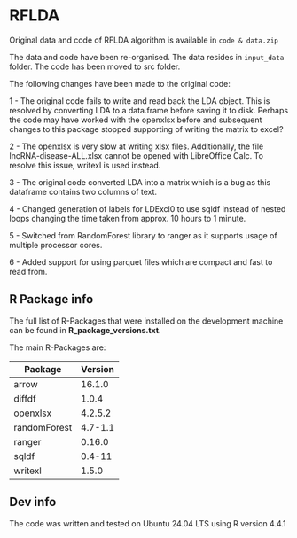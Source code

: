 # RFLDA

Original data and code of RFLDA algorithm is available in `code & data.zip`

The data and code have been re-organised. The data resides in `input_data` folder. The code has been moved to src folder.

The following changes have been made to the original code:

1 - The original code fails to write and read back the LDA object. This is resolved by converting LDA to a data.frame before saving it to disk. Perhaps the code may have worked with the openxlsx before and subsequent changes to this package stopped supporting of writing the matrix to excel?

2 - The openxlsx is very slow at writing xlsx files. Additionally, the file lncRNA-disease-ALL.xlsx cannot be opened with LibreOffice Calc. To resolve this issue, writexl is used instead.

3 - The original code converted LDA into a matrix which is a bug as this dataframe contains two columns of text.

4 - Changed generation of labels for LDExcl0 to use sqldf instead of nested loops changing the time taken from approx. 10 hours to 1 minute.

5 - Switched from RandomForest library to ranger as it supports usage of multiple processor cores.

6 - Added support for using parquet files which are compact and fast to read from.

## R Package info

The full list of R-Packages that were installed on the development machine can be found in **R_package_versions.txt**.

The main R-Packages are:

| Package      | Version |
|--------------|---------|
| arrow        | 16.1.0  |
| diffdf       | 1.0.4   |
| openxlsx     | 4.2.5.2 |
| randomForest | 4.7-1.1 |
| ranger       | 0.16.0  |
| sqldf        | 0.4-11  |
| writexl      | 1.5.0   |

## Dev info

The code was written and tested on Ubuntu 24.04 LTS using R version 4.4.1

